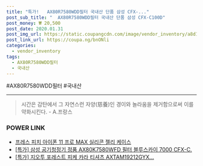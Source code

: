 ```yaml
--- 
title: "특가!   AX80R7580WDD필터 국내산 단품 삼성 CFX-..." 
post_sub_title: "  AX80R7580WDD필터 국내산 단품 삼성 CFX-C100D" 
post_money: ₩ 20,500 
post_date: 2020.01.31 
post_img_url: https://static.coupangcdn.com/image/vendor_inventory/a8d1/d5f5def53ecdacf7fba0547ce594ba6c7f2fcce2f70d9ecf97207bec2818.jpg 
post_link_url: https://coupa.ng/bnONli 
categories: 
  - vendor_inventory 
tags: 
  - AX80R7580WDD필터 
  - 국내산 
--- 
```

  #AX80R7580WDD필터 #국내산 
<hr> 

> 시간은 감탄에서 그 자연스런 자양(慈養)인 경이와 놀라움을 제거함으로써 이를 약화시킨다. - A.프랑스 


### POWER LINK

* <a href="https://blog.naver.com/fasyy4321/221789607599" target="_blank">프레스 피치 아이폰 11 프로 MAX 실리콘 젤리 케이스</a>
* <a href="https://blog.naver.com/sakai111/221791684756" target="_blank">[특가] 삼성 공기청정기 정품 AX80K7580WFD 필터 블루스카이 7000 CFX-C.</a>
* <a href="https://blog.naver.com/an0733/221791992921" target="_blank">[특가] 지오투 포레스트 피케 카라 티셔츠 AXTAM19212GYX...</a>
